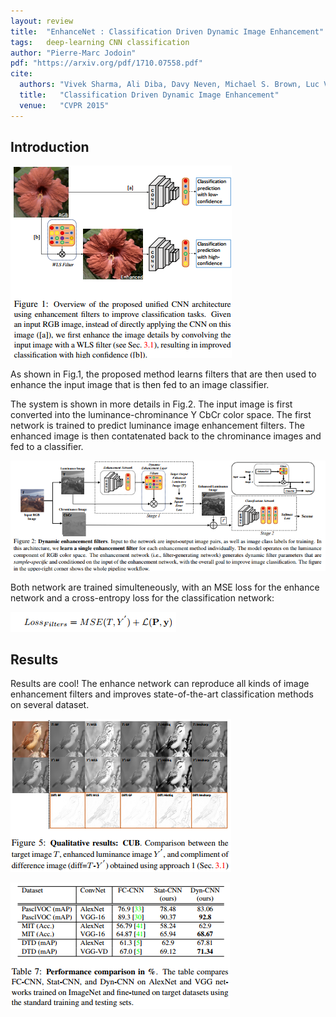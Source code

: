 ```yaml
---
layout: review
title:  "EnhanceNet : Classification Driven Dynamic Image Enhancement"
tags:   deep-learning CNN classification
author: "Pierre-Marc Jodoin"
pdf: "https://arxiv.org/pdf/1710.07558.pdf"
cite:
  authors: "Vivek Sharma, Ali Diba, Davy Neven, Michael S. Brown, Luc Van Gool, and Rainer Stiefelhagen"
  title:   "Classification Driven Dynamic Image Enhancement"
  venue:   "CVPR 2015"
---
```


## Introduction

![](/deep-learning/images/enhanceNet/sc01.png)

As shown in Fig.1, the proposed method learns filters that are then used to enhance the input image that is then fed to an image classifier.  

The system is shown in more details in Fig.2.  The input image is first converted into the luminance-chrominance Y CbCr color space.  The first network is trained to predict luminance image enhancement filters.  The enhanced image is then contatenated back to the chrominance images and fed to a classifier.

![](/deep-learning/images/enhanceNet/sc02.png)

Both network are trained simulteneously, with an MSE loss for the enhance network and a cross-entropy loss for the classification network:

![](/deep-learning/images/enhanceNet/sc03.png)


## Results

Results are cool!  The enhance network can reproduce all kinds of image enhancement filters and improves state-of-the-art classification methods on several dataset.

![](/deep-learning/images/enhanceNet/sc04.png)

![](/deep-learning/images/enhanceNet/sc05.png)



